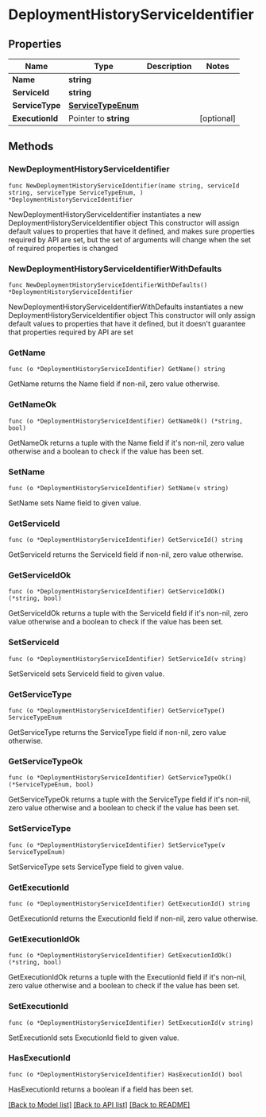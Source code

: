 # DeploymentHistoryServiceIdentifier

## Properties

Name | Type | Description | Notes
------------ | ------------- | ------------- | -------------
**Name** | **string** |  | 
**ServiceId** | **string** |  | 
**ServiceType** | [**ServiceTypeEnum**](ServiceTypeEnum.md) |  | 
**ExecutionId** | Pointer to **string** |  | [optional] 

## Methods

### NewDeploymentHistoryServiceIdentifier

`func NewDeploymentHistoryServiceIdentifier(name string, serviceId string, serviceType ServiceTypeEnum, ) *DeploymentHistoryServiceIdentifier`

NewDeploymentHistoryServiceIdentifier instantiates a new DeploymentHistoryServiceIdentifier object
This constructor will assign default values to properties that have it defined,
and makes sure properties required by API are set, but the set of arguments
will change when the set of required properties is changed

### NewDeploymentHistoryServiceIdentifierWithDefaults

`func NewDeploymentHistoryServiceIdentifierWithDefaults() *DeploymentHistoryServiceIdentifier`

NewDeploymentHistoryServiceIdentifierWithDefaults instantiates a new DeploymentHistoryServiceIdentifier object
This constructor will only assign default values to properties that have it defined,
but it doesn't guarantee that properties required by API are set

### GetName

`func (o *DeploymentHistoryServiceIdentifier) GetName() string`

GetName returns the Name field if non-nil, zero value otherwise.

### GetNameOk

`func (o *DeploymentHistoryServiceIdentifier) GetNameOk() (*string, bool)`

GetNameOk returns a tuple with the Name field if it's non-nil, zero value otherwise
and a boolean to check if the value has been set.

### SetName

`func (o *DeploymentHistoryServiceIdentifier) SetName(v string)`

SetName sets Name field to given value.


### GetServiceId

`func (o *DeploymentHistoryServiceIdentifier) GetServiceId() string`

GetServiceId returns the ServiceId field if non-nil, zero value otherwise.

### GetServiceIdOk

`func (o *DeploymentHistoryServiceIdentifier) GetServiceIdOk() (*string, bool)`

GetServiceIdOk returns a tuple with the ServiceId field if it's non-nil, zero value otherwise
and a boolean to check if the value has been set.

### SetServiceId

`func (o *DeploymentHistoryServiceIdentifier) SetServiceId(v string)`

SetServiceId sets ServiceId field to given value.


### GetServiceType

`func (o *DeploymentHistoryServiceIdentifier) GetServiceType() ServiceTypeEnum`

GetServiceType returns the ServiceType field if non-nil, zero value otherwise.

### GetServiceTypeOk

`func (o *DeploymentHistoryServiceIdentifier) GetServiceTypeOk() (*ServiceTypeEnum, bool)`

GetServiceTypeOk returns a tuple with the ServiceType field if it's non-nil, zero value otherwise
and a boolean to check if the value has been set.

### SetServiceType

`func (o *DeploymentHistoryServiceIdentifier) SetServiceType(v ServiceTypeEnum)`

SetServiceType sets ServiceType field to given value.


### GetExecutionId

`func (o *DeploymentHistoryServiceIdentifier) GetExecutionId() string`

GetExecutionId returns the ExecutionId field if non-nil, zero value otherwise.

### GetExecutionIdOk

`func (o *DeploymentHistoryServiceIdentifier) GetExecutionIdOk() (*string, bool)`

GetExecutionIdOk returns a tuple with the ExecutionId field if it's non-nil, zero value otherwise
and a boolean to check if the value has been set.

### SetExecutionId

`func (o *DeploymentHistoryServiceIdentifier) SetExecutionId(v string)`

SetExecutionId sets ExecutionId field to given value.

### HasExecutionId

`func (o *DeploymentHistoryServiceIdentifier) HasExecutionId() bool`

HasExecutionId returns a boolean if a field has been set.


[[Back to Model list]](../README.md#documentation-for-models) [[Back to API list]](../README.md#documentation-for-api-endpoints) [[Back to README]](../README.md)


